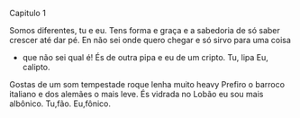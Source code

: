 Capitulo 1

Somos diferentes, tu e eu.
Tens forma e graça
e a sabedoria de só saber crescer
até dar pé.
En não sei onde quero chegar
e só sirvo para uma coisa
- que não sei qual é!
És de outra pipa
e eu de um cripto.
Tu, lipa
Eu, calipto.

Gostas de um som tempestade
roque lenha
muito heavy
Prefiro o barroco italiano
e dos alemães
o mais leve.
És vidrada no Lobão
eu sou mais albônico.
Tu,fão.
Eu,fônico.
